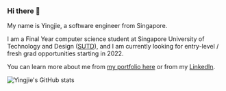 ### Hi there 👋

My name is Yingjie, a software engineer from Singapore.

I am a Final Year computer science student at Singapore University of Technology and Design ([SUTD](https://sutd.edu.sg/)), and I am currently looking for entry-level / fresh grad opportunities starting in 2022.

You can learn more about me from [my portfolio here](https://yingjieqiao.github.io/) or from my [LinkedIn](https://www.linkedin.com/in/yingjie-qiao/).



![Yingjie's GitHub stats](https://github-readme-stats.vercel.app/api?username=YingjieQiao&count_private=true?show_icons=true&theme=tokyonight)

